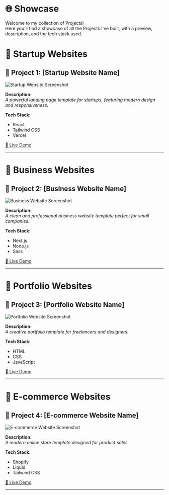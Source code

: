 # 🌐 Showcase

Welcome to my collection of Projects!  
Here you'll find a showcase of all the Projects I've built, with a preview, description, and the tech stack used.

# 🚀 Startup Websites

## 📸 Project 1: [Startup Website Name]

![Startup Website Screenshot](./images/startup1.png)

**Description:**  
_A powerful landing page template for startups, featuring modern design and responsiveness._

**Tech Stack:**  
- React
- Tailwind CSS
- Vercel

[🔗 Live Demo](#) 

---

# 🏢 Business Websites

## 📸 Project 2: [Business Website Name]

![Business Website Screenshot](./images/business1.png)

**Description:**  
_A clean and professional business website template perfect for small companies._

**Tech Stack:**  
- Next.js
- Node.js
- Sass

[🔗 Live Demo](#) 

---

# 🎨 Portfolio Websites

## 📸 Project 3: [Portfolio Website Name]

![Portfolio Website Screenshot](./images/portfolio1.png)

**Description:**  
_A creative portfolio template for freelancers and designers._

**Tech Stack:**  
- HTML
- CSS
- JavaScript

[🔗 Live Demo](#) 

---

# 🛒 E-commerce Websites

## 📸 Project 4: [E-commerce Website Name]

![E-commerce Website Screenshot](./images/ecommerce1.png)

**Description:**  
_A modern online store template designed for product sales._

**Tech Stack:**  
- Shopify
- Liquid
- Tailwind CSS

[🔗 Live Demo](#) 

---
